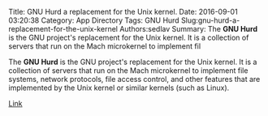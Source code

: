 Title: GNU Hurd a replacement for the Unix kernel.
Date: 2016-09-01 03:20:38
Category: App Directory
Tags: GNU Hurd
Slug:gnu-hurd-a-replacement-for-the-unix-kernel
Authors:sedlav
Summary: The **GNU Hurd** is the GNU project's replacement for the Unix kernel. It is a collection of servers that run on the Mach microkernel to implement fil

The **GNU Hurd** is the GNU project's replacement for the Unix kernel. It is a collection of servers that run on the Mach microkernel to implement file systems, network protocols, file access control, and other features that are implemented by the Unix kernel or similar kernels (such as Linux).

[Link](https://www.gnu.org/software/hurd/)
